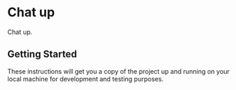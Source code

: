 # Chat up

Chat up.

## Getting Started

These instructions will get you a copy of the project up and running on your local machine for development and testing purposes.